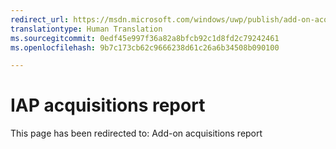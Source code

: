 ```yaml
---
redirect_url: https://msdn.microsoft.com/windows/uwp/publish/add-on-acquisitions-report
translationtype: Human Translation
ms.sourcegitcommit: 0edf45e997f36a82a8bfcb92c1d8fd2c79242461
ms.openlocfilehash: 9b7c173cb62c9666238d61c26a6b34508b090100

---
```


# IAP acquisitions report

This page has been redirected to: Add-on acquisitions report


<!--HONumber=Aug16_HO3-->


